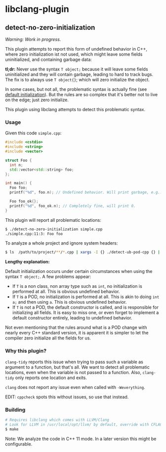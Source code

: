 # libclang-plugin

## detect-no-zero-initialization

*Warning: Work in progress.*

This plugin attempts to report this form of undefined behavior in C++, where zero initialization ist not used, which might leave some fields uninitialized, and containing garbage data:

**tl;dr:** Never use the syntax `T object;` because it will leave some fields uninitialized and they will contain garbage, leading to hard to track bugs. The fix is to always use `T object{}`; which will zero initialize the object.

In some cases, but not all, the problematic syntax is actually fine (see [default initialization](https://en.cppreference.com/w/cpp/language/default_initialization)). But the rules are so complex that it's better not to live on the edge; just zero initialize.

This plugin using libclang attempts to detect this problematic syntax. 

### Usage

Given this code `simple.cpp`:

```cpp
#include <cstdio>
#include <string>
#include <vector>

struct Foo {
  int n;
  std::vector<std::string> foo;
};

int main() {
  Foo foo;
  printf("%d", foo.n); // Undefined behavior. Will print garbage, e.g.: `-1140067760`

  Foo foo_ok{};
  printf("%d", foo_ok.n); // Completely fine, will print 0.
}
```

This plugin will report all problematic locations:

```sh
$ ./detect-no-zero-initialization simple.cpp
./simple.cpp:11:3: Foo foo
```

To analyze a whole project and ignore system headers:

```sh
$ ls  /path/to/project/**/*.cpp | xargs -I {} ./detect-ub-pod-cpp {} | grep -v '/path/to/system/headers'
```


**Lengthy explanation:**

Default initialization occurs under certain circumstances when using the syntax `T object;`. A few problems appear:
- If `T` is a non class, non array type such as `int`, no initialization is performed at all. This is obvious undefined behavior.
- If `T` is a POD, no initialization is performed at all. This is akin to doing `int a;` and then using `a`. This is obvious undefined behavior.
- If `T` is not a POD, the default constructor is called, and is responsible for initializing all fields. It is easy to miss one, or even forget to implement a default constructor entirely, leading to undefined behavior.

Not even mentioning that the rules around what is a POD change with nearly every C++ standard version, it is apparent it is simpler to let the compiler zero initialize all the fields for us. 


### Why this plugin?

`clang-tidy` reports this issue when trying to pass such a variable as argument to a function, but that's all. We want to detect all problematic locations, even when the variable is not passed to a function. Also, `clang-tidy` only reports one location and exits.

`clang` does not report any issue even when called with `-Weverything`.

EDIT: `cppcheck` spots this without issues, so use that instead.

### Building

```sh
# Requires libclang which comes with LLVM/Clang
# Look for LLVM in /usr/local/opt/llvm/ by default, override with CFLAGS
$ make
```

Note: We analyze the code in C++ 11 mode. In a later version this might be configurable.
